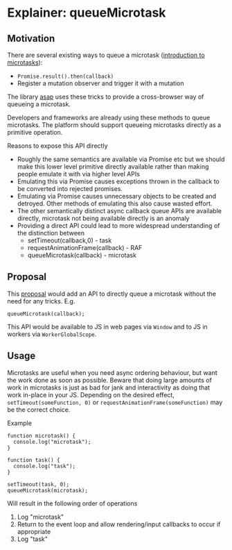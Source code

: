 # Explainer: queueMicrotask


## Motivation

There are several existing ways
to queue a microtask
([introduction to microtasks](https://jakearchibald.com/2015/tasks-microtasks-queues-and-schedules/)):



*   `Promise.result().then(callback)`
*   Register a mutation observer and trigger it with a mutation

The library [asap](https://github.com/kriskowal/asap) uses these tricks
to provide a cross-browser way of queueing a microtask.

Developers and frameworks are already using these methods to queue microtasks.
The platform should support queueing microtasks directly as a primitive operation.

Reasons to expose this API directly

*   Roughly the same semantics are available via Promise etc
    but we should make this lower level primitive directly available
    rather than making people emulate it with via higher level APIs
*   Emulating this via Promise causes exceptions thrown in the callback
    to be converted into rejected promises.
*   Emulating via Promise causes unnecessary objects to be created and detroyed.
    Other methods of emulating this also cause wasted effort.
*   The other semantically distinct async callback queue APIs are available directly,
    microtask not being available directly is an anomaly
*   Providing a direct API could lead to more widespread understanding of the distinction between
    *   setTimeout(callback,0) - task
    *   requestAnimationFrame(callback) - RAF
    *   queueMicrotask(callback) - microtask


## Proposal

This [proposal](https://github.com/whatwg/html/issues/512) would add an API
to directly queue a microtask
without the need for any tricks. E.g.


```
queueMicrotask(callback);
```


This  API would be available to JS in web pages via `Window`
and to JS in workers via `WorkerGlobalScope`.


## Usage

Microtasks are useful when you need async ordering behaviour,
but want the work done as soon as possible.
Beware that doing large amounts of work in microtasks
is just as bad for jank and interactivity
as doing that work in-place in your JS.
Depending on the desired effect,
`setTimeout(someFunction, 0)` or `requestAnimationFrame(someFunction)`
may be the correct choice.

Example

```
function microtask() {
  console.log("microtask");
}

function task() {
  console.log("task");
}

setTimeout(task, 0);
queueMicrotask(microtask);
```

Will result in the following order of operations

1.  Log "microtask"
1.  Return to the event loop and allow rendering/input callbacks to occur if appropriate
1.  Log "task"
